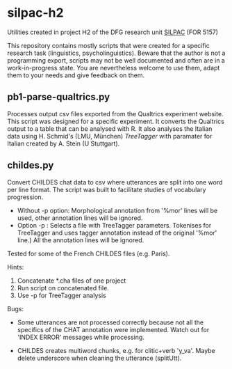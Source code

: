 # silpac-h2
Utilities created in project H2 of the DFG research unit [SILPAC](https://silpac.uni-mannheim.de) (FOR 5157)

This repository contains mostly scripts that were created for a specific research task (linguistics, psycholinguistics). Beware that the author is not a programming export, scripts may not be well documented and often are in a work-in-progress state.
You are nevertheless welcome to use them, adapt them to your needs and give feedback on them.

## pb1-parse-qualtrics.py

Processes output csv files exported from the Qualtrics experiment website. This script was designed for a specific experiment. It converts the Qualtrics output to a table that can be analysed with R. It also analyses the Italian data using H. Schmid's (LMU, München) _TreeTagger_ with paramater for Italian created by A. Stein (U Stuttgart).

## childes.py

Convert CHILDES chat data to csv where utterances are split into one word per line format.
The script was built to facilitate studies of vocabulary progression.

- Without -p option: Morphological annotation from '%mor' lines will be used, other annotation lines will be ignored.
- Option -p <parameters>: Selects a file with TreeTagger parameters.  Tokenises for TreeTagger and uses tagger annotation instead of the original '%mor' line.) All the annotation lines will be ignored.

Tested for some of the French CHILDES files (e.g. Paris).

Hints:

1. Concatenate *.cha files of one project
2. Run script on concatenated file.
3. Use -p <parameters> for TreeTagger analysis

Bugs:

- Some utterances are not processed correctly because not all the specifics of the CHAT annotation were implemented.  Watch out for 'INDEX ERROR' messages while processing.

- CHILDES creates multiword chunks, e.g. for clitic+verb 'y_va'. Maybe delete underscore when cleaning the utterance (splitUtt).

